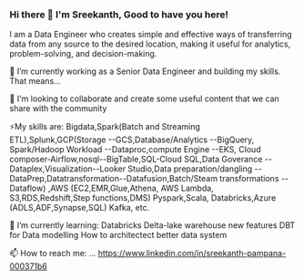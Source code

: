 ### Hi there 👋  I'm Sreekanth, Good to have you here!

I am a Data Engineer who creates simple and effective ways of transferring data from any source to the desired location, making it useful for analytics, problem-solving, and decision-making.

🔭 I’m currently working as a Senior Data Engineer and building my skills. That means...

💬 I'm looking to collaborate and create some useful content that we can share with the community

⚡My skills are: Bigdata,Spark(Batch and Streaming ETL),Splunk,GCP(Storage --GCS,Database/Analytics --BigQuery, Spark/Hadoop Workload --Dataproc,compute Engine --EKS, Cloud composer-Airflow,nosql--BigTable,SQL-Cloud SQL,Data Goverance --Dataplex,Visualization--Looker Studio,Data preparation/dangling --DataPrep,Datatransformation--Datafusion,Batch/Steam transformations --Dataflow) ,AWS (EC2,EMR,Glue,Athena, AWS Lambda, S3,RDS,Redshift,Step functions,DMS) Pyspark,Scala, Databricks,Azure (ADLS,ADF,Synapse,SQL) Kafka, etc.

🌱 I’m currently learning:
Databricks Delta-lake warehouse new features
DBT for Data modelling
How to architectect better data system

📫 How to reach me: ...
https://www.linkedin.com/in/sreekanth-pampana-000371b6


